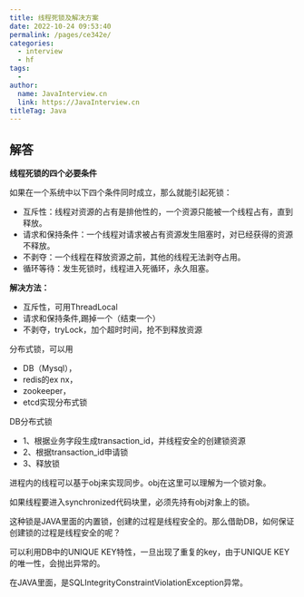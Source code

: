 ```yaml
---
title: 线程死锁及解决方案
date: 2022-10-24 09:53:40
permalink: /pages/ce342e/
categories:
  - interview
  - hf
tags:
  - 
author: 
  name: JavaInterview.cn
  link: https://JavaInterview.cn
titleTag: Java
---
```


## 解答

**线程死锁的四个必要条件**

如果在一个系统中以下四个条件同时成立，那么就能引起死锁：

- 互斥性：线程对资源的占有是排他性的，一个资源只能被一个线程占有，直到释放。
- 请求和保持条件：一个线程对请求被占有资源发生阻塞时，对已经获得的资源不释放。
- 不剥夺：一个线程在释放资源之前，其他的线程无法剥夺占用。
- 循环等待：发生死锁时，线程进入死循环，永久阻塞。

**解决方法：**

- 互斥性，可用ThreadLocal
- 请求和保持条件,踢掉一个（结束一个）
- 不剥夺，tryLock，加个超时时间，抢不到释放资源

分布式锁，可以用

- DB（Mysql），
- redis的ex nx， 
- zookeeper， 
- etcd实现分布式锁

DB分布式锁

- 1、根据业务字段生成transaction_id，并线程安全的创建锁资源
- 2、根据transaction_id申请锁
- 3、释放锁

进程内的线程可以基于obj来实现同步。obj在这里可以理解为一个锁对象。

如果线程要进入synchronized代码块里，必须先持有obj对象上的锁。

这种锁是JAVA里面的内置锁，创建的过程是线程安全的。那么借助DB，如何保证创建锁的过程是线程安全的呢？

可以利用DB中的UNIQUE KEY特性，一旦出现了重复的key，由于UNIQUE
KEY的唯一性，会抛出异常的。

在JAVA里面，是SQLIntegrityConstraintViolationException异常。

